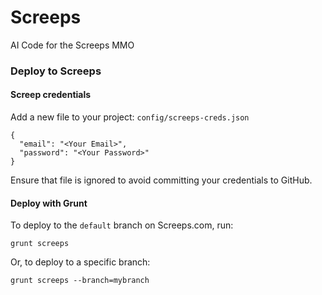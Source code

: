 # Screeps
AI Code for the Screeps MMO

### Deploy to Screeps

#### Screep credentials

Add a new file to your project: `config/screeps-creds.json`

```
{
  "email": "<Your Email>",
  "password": "<Your Password>"
}
```

Ensure that file is ignored to avoid committing your credentials to GitHub.

#### Deploy with Grunt

To deploy to the `default` branch on Screeps.com, run:

```
grunt screeps
```

Or, to deploy to a specific branch:

```
grunt screeps --branch=mybranch
```
